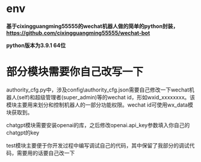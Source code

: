 # env

**基于cixingguangming55555的wechat机器人做的简单的python封装，https://github.com/cixingguangming55555/wechat-bot**

**python版本为3.9.1 64位**

# 部分模块需要你自己改写一下

authority_cfg.py中，涉及config\authority_cfg.json需要自己修改一下wechat机器人(self)和超级管理者(super_admin)等的wechat id，形如wxid_xxxxxxxx。该模块主要用来划分和控制机器人的一部分功能权限。wechat id可使用wx_data模块获取到。

chatgpt模块需要安装openai的库，之后修改openai.api_key参数填入你自己的chatgpt的key

test模块主要便于你开发过程中编写调试自己的代码，其中保留了我部分的调试代码，需要用的话要自己改一下

